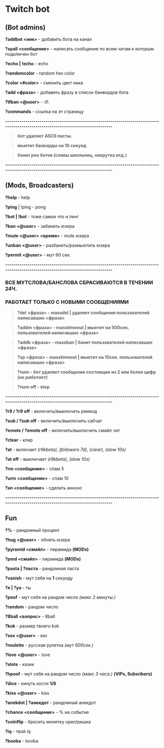  # Twitch bot
## (Bot admins)

__?addbot <ник>__ - добавить бота на канал
 
__?spall <сообщение>__ - написать сообщение по всем чатам к которым подключен бот

__?echo | !echo__ - echo

__?randomcolor__ - random hex color
  
__?color <#color>__ - сменить цвет ника
  
__?add <фраза>__ - добавить фразу в список банвордов бота 

__?tfban <@user>__ - :tf:
  
__?commands__ - ссылка на эт страницу

__---------------------------------------------------------------------------------------------------------------------------------__ 

> __бот удаляет ASCII пасты.__

> __мьютит банворды на 10 секунд__

> __банит рек ботов (сливы школьниц, накрутка итд.)__

__---------------------------------------------------------------------------------------------------------------------------------__ 
  
## (Mods, Broadcasters)
  
__?help__ - help
  
__?ping__ | !ping - pong
  
__?bot | !bot__ - тоже самое что и пинг

__?ban <@user>__ - забанить юзера 
  
__?mute <@user> <время>__ - mute юзера  
  
__?unban <@user>__ - разбанить/размьютить юзера 
  
__?permit <@user>__ - мут 60 сек.
  
__---------------------------------------------------------------------------------------------------------------------------------__ 
  
### ВСЕ МУТСЛОВА/БАНСЛОВА СБРАСИВАЮТСЯ В ТЕЧЕНИИ 24Ч. 

### РАБОТАЕТ ТОЛЬКО С НОВЫМИ СООБЩЕНИЯМИ  

> __?del <фраза> - massdel | удаляет сообщения пользователей написавших <фраза>__
  
> __?addm <фраза> - masstimeout | мьютит на 500сек. пользователей написавших <фраза>__ 
  
> __?addb <фраза> - massban | банит пользователей написавших <фраза>__ 

> __?sp <фраза> - masstimeout | мьютит на 10сек. пользователей написавших <фраза>__ 
  
> __?num - бот удаляет сообщение состоящие из 2 или более цифр _(не работает)___
  
> __?num off - stop__  
  
__---------------------------------------------------------------------------------------------------------------------------------__

__?r9 / ?r9 off__ - включить/выключить рякмод
  
__?sub / ?sub off__ - включить/выключить сабчат
  
__?emote / ?emote off__ - включить/выключить смайл чат
  
__?clear__ - клир

__?at__ - включает _(r9kbeta), (followers 7d), (clear), (slow 10s)_

__?at off__ - выключает _(r9kbeta), (slow 10s)_
  
__?rm <сообщение>__ - спам 5
  
__?urm <сообщение>__ - спам 10
  
__?an <сообщение>__ - сделать аннонс  
  
__---------------------------------------------------------------------------------------------------------------------------------__  
 
 
## Fun 
  
__?%__ - рандомный процент
  
__?hug <@user>__ - обнять юзера
  
__?pyramid <смайл>__ - пирамида __(MODs)__
  
__?pmd <смайл>__ - пирамида __(MODs)__ 
  
__?pasta | ?паста__ - рандомная паста  
  
__?vanish__ - мут себя на __1__ секунду
  
__?я | ?ya__ - ты  
  
__?poof__ - мут себя на рандом число _(макс 2 минуты.)_  
  
__?random__ - рандом число
  
__?8ball <вопрос>__ - 8ball  

__?kok__ - размер твоего kok
  
__?sex <@user>__ - sex

__?roulette__ - русская рулетка _(мут 600сек.)_
  
__?love <@user>__ - love
  
__?slots__ - казик  
  
__?hpoof__ - мут себя на рандом число _(макс 3 часа.)_  __(VIPs, Subsribers)__  
  
__?dice__ - кинуть кости __1/6__
  
__?kiss <@user>__ - kiss

__?anekdot | ?анекдот__ - рандомный анекдот
  
__?chance <сообщение>__ - % на событие 
  
__?coinflip__ - бросить монетку орел/решка  
  
__?iq__ - твой iq
  
__?booba__ - booba  

